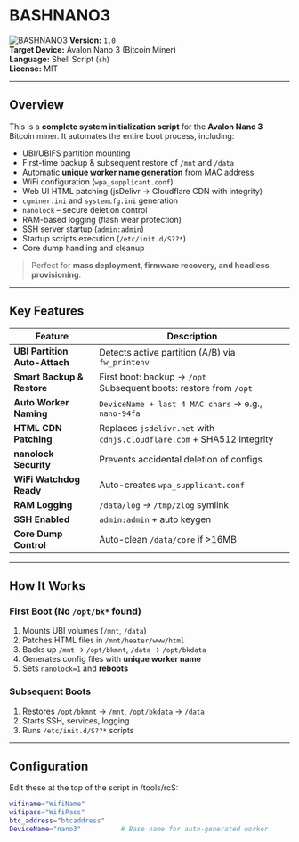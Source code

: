 # BASHNANO3
![BASHNANO3](https://i.imgur.com/rWH8XLc.jpeg)
**Version:** `1.0`  
**Target Device:** Avalon Nano 3 (Bitcoin Miner)  
**Language:** Shell Script (`sh`)  
**License:** MIT

---

## Overview

This is a **complete system initialization script** for the **Avalon Nano 3** Bitcoin miner. It automates the entire boot process, including:

- UBI/UBIFS partition mounting
- First-time backup & subsequent restore of `/mnt` and `/data`
- Automatic **unique worker name generation** from MAC address
- WiFi configuration (`wpa_supplicant.conf`)
- Web UI HTML patching (jsDelivr → Cloudflare CDN with integrity)
- `cgminer.ini` and `systemcfg.ini` generation
- `nanolock` – secure deletion control
- RAM-based logging (flash wear protection)
- SSH server startup (`admin:admin`)
- Startup scripts execution (`/etc/init.d/S??*`)
- Core dump handling and cleanup

> Perfect for **mass deployment, firmware recovery, and headless provisioning**.

---

## Key Features

| Feature | Description |
|--------|-----------|
| **UBI Partition Auto-Attach** | Detects active partition (A/B) via `fw_printenv` |
| **Smart Backup & Restore** | First boot: backup → `/opt`<br>Subsequent boots: restore from `/opt` |
| **Auto Worker Naming** | `DeviceName + last 4 MAC chars` → e.g., `nano-94fa` |
| **HTML CDN Patching** | Replaces `jsdelivr.net` with `cdnjs.cloudflare.com` + SHA512 integrity |
| **nanolock Security** | Prevents accidental deletion of configs |
| **WiFi Watchdog Ready** | Auto-creates `wpa_supplicant.conf` |
| **RAM Logging** | `/data/log` → `/tmp/zlog` symlink |
| **SSH Enabled** | `admin:admin` + auto keygen |
| **Core Dump Control** | Auto-clean `/data/core` if >16MB |

---

## How It Works

### First Boot (No `/opt/bk*` found)
1. Mounts UBI volumes (`/mnt`, `/data`)
2. Patches HTML files in `/mnt/heater/www/html`
3. Backs up `/mnt` → `/opt/bkmnt`, `/data` → `/opt/bkdata`
4. Generates config files with **unique worker name**
5. Sets `nanolock=1` and **reboots**

### Subsequent Boots
1. Restores `/opt/bkmnt` → `/mnt`, `/opt/bkdata` → `/data`
2. Starts SSH, services, logging
3. Runs `/etc/init.d/S??*` scripts

---

## Configuration

Edit these at the top of the script in /tools/rcS:

```sh
wifiname="WifiName"
wifipass="WifiPass"
btc_address="btcaddress"
DeviceName="nano3"          # Base name for auto-generated worker
